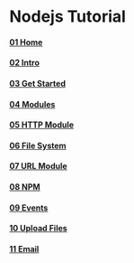 # Nodejs Tutorial

#### [01 Home](./01%20Home.md)

#### [02 Intro](./02%20Intro.md)

#### [03 Get Started](./03%20Get%20Started.md)

#### [04 Modules](./04%20Modules.md)

#### [05 HTTP Module](./05%20HTTP%20Module.md)

#### [06 File System](./06%20File%20System.md)

#### [07 URL Module](./07%20URL%20Module.md)

#### [08 NPM](./08%20NPM.md)

#### [09 Events](./09%20Events.md)

#### [10 Upload Files](./10%20Upload%20Files.md)

#### [11 Email](./11%20Email.md)
